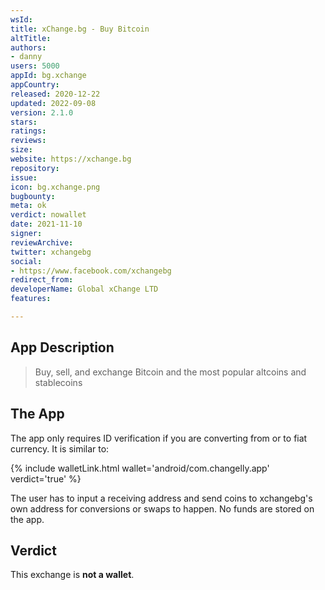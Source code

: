 ```yaml
---
wsId: 
title: xChange.bg - Buy Bitcoin
altTitle: 
authors:
- danny
users: 5000
appId: bg.xchange
appCountry: 
released: 2020-12-22
updated: 2022-09-08
version: 2.1.0
stars: 
ratings: 
reviews: 
size: 
website: https://xchange.bg
repository: 
issue: 
icon: bg.xchange.png
bugbounty: 
meta: ok
verdict: nowallet
date: 2021-11-10
signer: 
reviewArchive: 
twitter: xchangebg
social:
- https://www.facebook.com/xchangebg
redirect_from: 
developerName: Global xChange LTD
features: 

---
```


## App Description

>  Buy, sell, and exchange Bitcoin and the most popular altcoins and stablecoins

## The App

The app only requires ID verification if you are converting from or to fiat currency. It is similar to:

{% include walletLink.html wallet='android/com.changelly.app' verdict='true' %}

The user has to input a receiving address and send coins to xchangebg's own address for conversions or swaps to happen. No funds are stored on the app.

## Verdict

This exchange is **not a wallet**.
